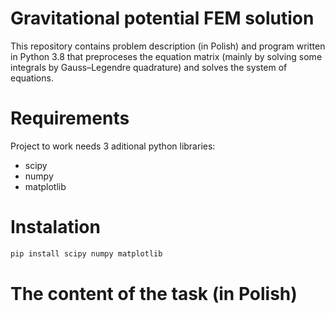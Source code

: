 
# Gravitational potential FEM solution
This repository contains problem description (in Polish) and program written in Python 3.8 that preproceses the equation matrix (mainly by solving some integrals by Gauss–Legendre quadrature) and solves the system of equations.

# Requirements
Project to work needs 3 aditional python libraries:
- scipy
- numpy
- matplotlib

# Instalation
```python
pip install scipy numpy matplotlib
```
# The content of the task (in Polish)



